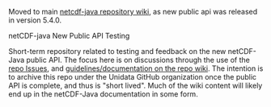 Moved to main [netcdf-java repository wiki](https://github.com/Unidata/netcdf-java/wiki), as new public api was released in version 5.4.0.

netCDF-java New Public API Testing

Short-term repository related to testing and feedback on the new netCDF-Java public API.
The focus here is on discussions through the use of the [repo Issues](https://github.com/lesserwhirls/netcdf-java-api-testing/issues), and [guidelines/documentation on the repo wiki](https://github.com/lesserwhirls/netcdf-java-api-testing/wiki).
The intention is to archive this repo under the Unidata GitHub organization once the public API is complete, and thus is "short lived".
Much of the wiki content will likely end up in the netCDF-Java documentation in some form.
